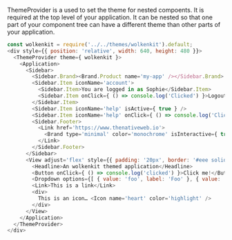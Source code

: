 ThemeProvider is a used to set the theme for nested compoents. It is required at the top level of your application. It can be nested so that one part of your component tree can have a different theme than other parts of your application.

```js
const wolkenkit = require('../../themes/wolkenkit').default;
<div style={{ position: 'relative', width: 640, height: 480 }}>
  <ThemeProvider theme={ wolkenkit }>
    <Application>
      <Sidebar>
        <Sidebar.Brand><Brand.Product name='my-app' /></Sidebar.Brand>
        <Sidebar.Item iconName='account'>
          <Sidebar.Item>You are logged in as Sophie</Sidebar.Item>
          <Sidebar.Item onClick={ () => console.log('Clicked') }>Logout</Sidebar.Item>
        </Sidebar.Item>
        <Sidebar.Item iconName='help' isActive={ true } />
        <Sidebar.Item iconName='help' onClick={ () => console.log('Clicked') } />
        <Sidebar.Footer>
          <Link href='https://www.thenativeweb.io'>
            <Brand type='minimal' color='monochrome' isInteractive={ true } />
          </Link>
        </Sidebar.Footer>
      </Sidebar>
      <View adjust='flex' style={{ padding: '20px', border: '#eee solid 1px' }}>
        <Headline>An wolkenkit themed application</Headline>
        <Button onClick={ () => console.log('clicked') }>Click me!</Button>
        <Dropdown options={[ { value: 'foo', label: 'Foo' }, { value: 'bar', label: 'Bar' } ]} value={ 'bar' } onChange={ () => {}} />
        <Link>This is a link</Link>
        <div>
          This is an icon… <Icon name='heart' color='highlight' />
        </div>
      </View>
    </Application>
  </ThemeProvider>
</div>
```
